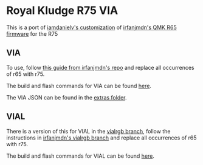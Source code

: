 # Royal Kludge R75 VIA

This is a port of [iamdanielv's customization](https://github.com/iamdanielv/kb_rk_r65) of [irfanjmdn's QMK R65 firmware](https://github.com/irfanjmdn/r65) for the R75

## VIA
To use, follow [this guide from irfanjmdn's repo](https://github.com/irfanjmdn/r65/?tab=readme-ov-file#guide) and replace all occurrences of r65 with r75.

The build and flash commands for VIA can be found [here](https://github.com/boafur/r75/blob/master/keyboards/rk/r75/readme.md).

The VIA JSON can be found in the [extras folder](https://github.com/boafur/r75/blob/master/extras).

## VIAL
There is a version of this for VIAL in the [vialrgb branch](https://github.com/boafur/r75/tree/vialrgb), follow the instructions in [irfanjmdn's vialrgb branch](https://github.com/irfanjmdn/r65/tree/vialrgb?tab=readme-ov-file#guide) and replace all occurrences of r65 with r75.

The build and flash commands for VIAL can be found [here](https://github.com/boafur/r75/tree/vialrgb/keyboards/rk/r75/readme.md).
